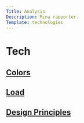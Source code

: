 ```yaml
---
Title: Analysis
Description: Mina rapporter.
Template: technologies
---
```


Tech
==========================

<div class="small-box">
    <h2><a href="%base_url%?analysis/01_colors"> Colors</a></h2>
</div>
<div class="medium-box">
    <h2><a href="%base_url%?analysis/02_load"> Load</a></h2>
</div>
<div class="big-box">
    <h2><a href="%base_url%?analysis/03_design_principles"> Design Principles</a></h2>
</div>
